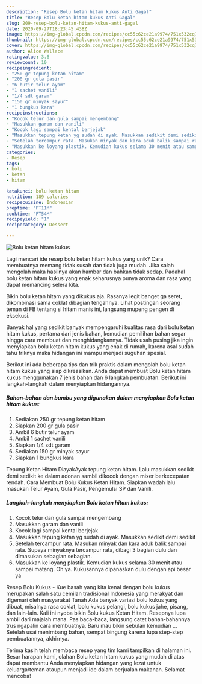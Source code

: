 ```yaml
---
description: "Resep Bolu ketan hitam kukus Anti Gagal"
title: "Resep Bolu ketan hitam kukus Anti Gagal"
slug: 209-resep-bolu-ketan-hitam-kukus-anti-gagal
date: 2020-09-27T18:23:45.438Z
image: https://img-global.cpcdn.com/recipes/cc55c62ce21a9974/751x532cq70/bolu-ketan-hitam-kukus-foto-resep-utama.jpg
thumbnail: https://img-global.cpcdn.com/recipes/cc55c62ce21a9974/751x532cq70/bolu-ketan-hitam-kukus-foto-resep-utama.jpg
cover: https://img-global.cpcdn.com/recipes/cc55c62ce21a9974/751x532cq70/bolu-ketan-hitam-kukus-foto-resep-utama.jpg
author: Alice Wallace
ratingvalue: 3.6
reviewcount: 10
recipeingredient:
- "250 gr tepung ketan hitam"
- "200 gr gula pasir"
- "6 butir telur ayam"
- "1 sachet vanili"
- "1/4 sdt garam"
- "150 gr minyak sayur"
- "1 bungkus kara"
recipeinstructions:
- "Kocok telur dan gula sampai mengembang"
- "Masukkan garam dan vanili"
- "Kocok lagi sampai kental berjejak"
- "Masukkan tepung ketan yg sudah di ayak. Masukkan sedikit demi sedikit"
- "Setelah tercampur rata. Masukan minyak dan kara aduk balik sampai rata. Supaya minyaknya tercampur rata, dibagi 3 bagian dulu dan dimasukan sebagian sebagian."
- "Masukkan ke loyang plastik. Kemudian kukus selama 30 menit atau sampai matang. Oh ya. Kukusannya dipanaskan dulu dengan api besar ya"
categories:
- Resep
tags:
- bolu
- ketan
- hitam

katakunci: bolu ketan hitam 
nutrition: 189 calories
recipecuisine: Indonesian
preptime: "PT11M"
cooktime: "PT54M"
recipeyield: "1"
recipecategory: Dessert

---
```



![Bolu ketan hitam kukus](https://img-global.cpcdn.com/recipes/cc55c62ce21a9974/751x532cq70/bolu-ketan-hitam-kukus-foto-resep-utama.jpg)

Lagi mencari ide resep bolu ketan hitam kukus yang unik? Cara membuatnya memang tidak susah dan tidak juga mudah. Jika salah mengolah maka hasilnya akan hambar dan bahkan tidak sedap. Padahal bolu ketan hitam kukus yang enak seharusnya punya aroma dan rasa yang dapat memancing selera kita.

Bikin bolu ketan hitam yang dikukus aja. Rasanya legit banget ga seret, dikombinasi sama coklat dibagian tengahnya. Lihat postingan seorang teman di FB tentang si hitam manis ini, langsung mupeng pengen di eksekusi.

Banyak hal yang sedikit banyak mempengaruhi kualitas rasa dari bolu ketan hitam kukus, pertama dari jenis bahan, kemudian pemilihan bahan segar hingga cara membuat dan menghidangkannya. Tidak usah pusing jika ingin menyiapkan bolu ketan hitam kukus yang enak di rumah, karena asal sudah tahu triknya maka hidangan ini mampu menjadi suguhan spesial.


Berikut ini ada beberapa tips dan trik praktis dalam mengolah bolu ketan hitam kukus yang siap dikreasikan. Anda dapat membuat Bolu ketan hitam kukus menggunakan 7 jenis bahan dan 6 langkah pembuatan. Berikut ini langkah-langkah dalam menyiapkan hidangannya.

<!--inarticleads1-->

##### Bahan-bahan dan bumbu yang digunakan dalam menyiapkan Bolu ketan hitam kukus:

1. Sediakan 250 gr tepung ketan hitam
1. Siapkan 200 gr gula pasir
1. Ambil 6 butir telur ayam
1. Ambil 1 sachet vanili
1. Siapkan 1/4 sdt garam
1. Sediakan 150 gr minyak sayur
1. Siapkan 1 bungkus kara


Tepung Ketan Hitam DiayakAyak tepung ketan hitam. Lalu masukkan sedikit demi sedikit ke dalam adonan sambil dikocok dengan mixer berkecepatan rendah. Cara Membuat Bolu Kukus Ketan Hitam. Siapkan wadah lalu masukan Telur Ayam, Gula Pasir, Pengemulsi SP dan Vanili. 

<!--inarticleads2-->

##### Langkah-langkah menyiapkan Bolu ketan hitam kukus:

1. Kocok telur dan gula sampai mengembang
1. Masukkan garam dan vanili
1. Kocok lagi sampai kental berjejak
1. Masukkan tepung ketan yg sudah di ayak. Masukkan sedikit demi sedikit
1. Setelah tercampur rata. Masukan minyak dan kara aduk balik sampai rata. Supaya minyaknya tercampur rata, dibagi 3 bagian dulu dan dimasukan sebagian sebagian.
1. Masukkan ke loyang plastik. Kemudian kukus selama 30 menit atau sampai matang. Oh ya. Kukusannya dipanaskan dulu dengan api besar ya


Resep Bolu Kukus - Kue basah yang kita kenal dengan bolu kukus merupakan salah satu cemilan tradisional Indonesia yang merakyat dan digemari oleh masyarakat Tanah Ada banyak variasi bolu kukus yang dibuat, misalnya rasa coklat, bolu kukus pelangi, bolu kukus jahe, pisang, dan lain-lain. Kali ini nyoba bikin Bolu kukus Ketan Hitam. Resepnya lupa ambil dari majalah mana. Pas baca-baca, langsung catet bahan-bahannya trus ngapalin cara membuatnya. Baru mau bikin sebulan kemudian … Setelah usai menimbang bahan, sempat bingung karena lupa step-step pembuatannya, akhirnya. 

Terima kasih telah membaca resep yang tim kami tampilkan di halaman ini. Besar harapan kami, olahan Bolu ketan hitam kukus yang mudah di atas dapat membantu Anda menyiapkan hidangan yang lezat untuk keluarga/teman ataupun menjadi ide dalam berjualan makanan. Selamat mencoba!
